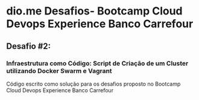 # dio.me Desafios- Bootcamp Cloud Devops Experience Banco Carrefour

## Desafio #2:
### Infraestrutura como Código: Script de Criação de um Cluster utilizando Docker Swarm e Vagrant


Código escrito como solução para os desafios proposto no Bootcamp Cloud Devops Experience Banco Carrefour
